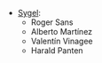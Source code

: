 - [Sygel](https://www.sygel.es):
  - Roger Sans
  - Alberto Martínez
  - Valentín Vinagee
  - Harald Panten
